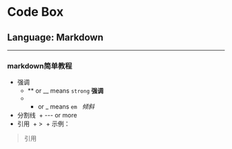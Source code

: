 # Code Box
## Language:  Markdown
---
### markdown简单教程
- 强调
  + ** or __ means `strong` 
  **强调**
   + * or _ means `em`
    *倾斜*
- 分割线
  + --- or more
- 引用
  + >
  + 示例：
> 引用


